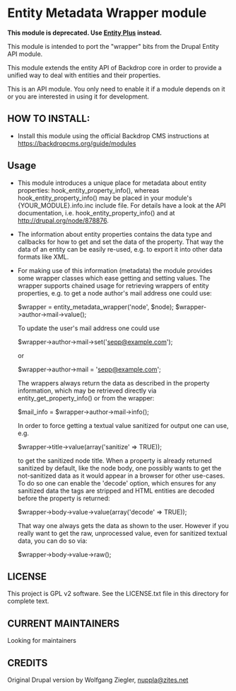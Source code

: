 Entity Metadata Wrapper module
=================

**This module is deprecated. Use [Entity Plus](https://github.com/backdrop-contrib/entity_plus) instead.**

This module is intended to port the "wrapper" bits from the Drupal Entity API
module.

This module extends the entity API of Backdrop core in order to provide a unified
way to deal with entities and their properties.

This is an API module. You only need to enable it if a module depends on it or
you are interested in using it for development.

HOW TO INSTALL:
---------------
- Install this module using the official Backdrop CMS instructions at 
https://backdropcms.org/guide/modules


Usage
---------------

* This module introduces a unique place for metadata about entity properties:
  hook_entity_property_info(), whereas hook_entity_property_info() may be
  placed in your module's {YOUR_MODULE}.info.inc include file. For details
  have a look at the API documentation, i.e. hook_entity_property_info() and
  at http://drupal.org/node/878876.

* The information about entity properties contains the data type and callbacks
  for how to get and set the data of the property. That way the data of an
  entity can be easily re-used, e.g. to export it into other data formats like
  XML.

* For making use of this information (metadata) the module provides some
  wrapper classes which ease getting and setting values. The wrapper supports
  chained usage for retrieving wrappers of entity properties, e.g. to get a
  node author's mail address one could use:

     $wrapper = entity_metadata_wrapper('node', $node);
     $wrapper->author->mail->value();

  To update the user's mail address one could use

     $wrapper->author->mail->set('sepp@example.com');

     or

     $wrapper->author->mail = 'sepp@example.com';

  The wrappers always return the data as described in the property
  information, which may be retrieved directly via entity_get_property_info()
  or from the wrapper:

     $mail_info = $wrapper->author->mail->info();

  In order to force getting a textual value sanitized for output one can use,
  e.g.

     $wrapper->title->value(array('sanitize' => TRUE));

  to get the sanitized node title. When a property is already returned
  sanitized by default, like the node body, one possibly wants to get the
  not-sanitized data as it would appear in a browser for other use-cases.
  To do so one can enable the 'decode' option, which ensures for any sanitized
  data the tags are stripped and HTML entities are decoded before the property
  is returned:

     $wrapper->body->value->value(array('decode' => TRUE));

  That way one always gets the data as shown to the user. However if you
  really want to get the raw, unprocessed value, even for sanitized textual
  data, you can do so via:

    $wrapper->body->value->raw();

      
LICENSE
---------------    

This project is GPL v2 software. See the LICENSE.txt file in this directory 
for complete text.

CURRENT MAINTAINERS
---------------    

Looking for maintainers

CREDITS   
--------------- 

Original Drupal version by Wolfgang Ziegler, nuppla@zites.net
